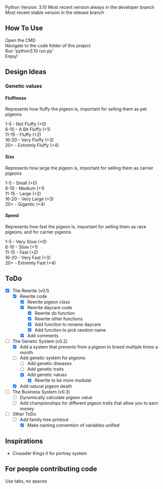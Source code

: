 Python Version: 3.10
Most recent version always in the developer branch  
Most recent stable version in the release branch

## How To Use
Open the CMD  
Navigate to the code folder of this project  
Run 'python3.10 run.py'  
Enjoy!  

## Design Ideas
### Genetic values
#### Fluffiness
Represents how fluffy the pigeon is, important for selling them as pet pigeons

1-5 - Not Fluffy (+0)  
6-10 - A Bit Fluffy (+1)  
11-15 - Fluffy (+2)  
16-20 - Very Fluffy (+3)  
20+ - Extremly Fluffy (+4)  

#### Size
Represents how large the pigeon is, important for selling them as carrier pigeons

1-5 - Small (+0)  
6-10 - Medium (+1)  
11-15 - Large (+2)  
16-20 - Very Large (+3)  
20+ - Gigantic (+4)  

#### Speed
Represents how fast the pigeon is, important for selling them as race pigeons, and for carrier pigeons

1-5 - Very Slow (+0)  
6-10 - Slow (+1)  
11-15 - Fast (+2)  
16-20 - Very Fast (+3)  
20+ - Extremly Fast (+4)  

## ToDo
- [x] The Rewrite (v0.1)
  - [x] Rewrite code
	- [x] Rewrite pigeon class
	- [x] Rewrite daycare code
	  - [x] Rewrite do function
	  - [x] Rewrite other functions
	  - [x] Add function to rename daycare
	  - [x] Add function to pick random name
	- [x] Add comments
- [ ] The Genetic System (v0.2)
  - [x] Add a system that prevents from a pigeon to breed multiple times a month
  - [ ] Add genetic system for pigeons
	- [ ] Add genetic diseases
	- [ ] Add genetic traits
	- [x] Add genetic values
	  - [x] Rewrite to be more modular
  - [x] Add natural pigeon death
- [ ] The Business System (v0.3)
  - [ ] Dynamically calculate pigeon value
  - [ ] Add championships for different pigeon traits that allow you to earn money

- [ ] Other ToDo
  - [ ] Add family tree printout
	- [x] Make naming convention of variables unified

## Inspirations
- Crusader Kings II for portray system

## For people contributing code
Use tabs, no spaces